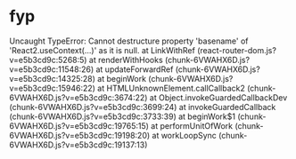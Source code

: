 # fyp
Uncaught TypeError: Cannot destructure property 'basename' of 'React2.useContext(...)' as it is null.
    at LinkWithRef (react-router-dom.js?v=e5b3cd9c:5268:5)
    at renderWithHooks (chunk-6VWAHX6D.js?v=e5b3cd9c:11548:26)
    at updateForwardRef (chunk-6VWAHX6D.js?v=e5b3cd9c:14325:28)
    at beginWork (chunk-6VWAHX6D.js?v=e5b3cd9c:15946:22)
    at HTMLUnknownElement.callCallback2 (chunk-6VWAHX6D.js?v=e5b3cd9c:3674:22)
    at Object.invokeGuardedCallbackDev (chunk-6VWAHX6D.js?v=e5b3cd9c:3699:24)
    at invokeGuardedCallback (chunk-6VWAHX6D.js?v=e5b3cd9c:3733:39)
    at beginWork$1 (chunk-6VWAHX6D.js?v=e5b3cd9c:19765:15)
    at performUnitOfWork (chunk-6VWAHX6D.js?v=e5b3cd9c:19198:20)
    at workLoopSync (chunk-6VWAHX6D.js?v=e5b3cd9c:19137:13)